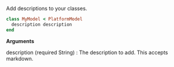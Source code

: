 Add descriptions to your classes.

```ruby
class MyModel < PlatformModel
  description description
end

```

**Arguments**

description (required String)
:   The description to add. This accepts markdown.